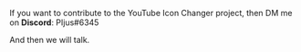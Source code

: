 If you want to contribute to the YouTube Icon Changer project, then DM me on **Discord**: PIjus#6345

And then we will talk.

